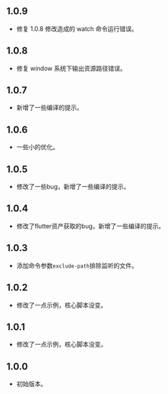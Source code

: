 ## 1.0.9

- 修复 1.0.8 修改造成的 watch 命令运行错误。

## 1.0.8

- 修复 window 系统下输出资源路径错误。

## 1.0.7

- 新增了一些编译的提示。

## 1.0.6

- 一些小的优化。

## 1.0.5

- 修改了一些bug，新增了一些编译的提示。

## 1.0.4

- 修改了flutter资产获取的bug，新增了一些编译的提示。

## 1.0.3

- 添加命令参数`exclude-path`排除监听的文件。

## 1.0.2

- 修改了一点示例，核心脚本没变。

## 1.0.1

- 修改了一点示例，核心脚本没变。

## 1.0.0

- 初始版本。
